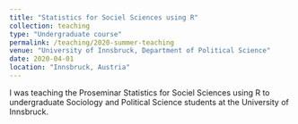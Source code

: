 ```yaml
---
title: "Statistics for Sociel Sciences using R"
collection: teaching
type: "Undergraduate course"
permalink: /teaching/2020-summer-teaching
venue: "University of Innsbruck, Department of Political Science"
date: 2020-04-01
location: "Innsbruck, Austria"
---
```


I was teaching the Proseminar Statistics for Sociel Sciences using R to undergraduate Sociology and Political Science students at the University of Innsbruck.
